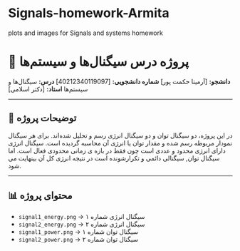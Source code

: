 # Signals-homework-Armita
plots and images for Signals and systems homework
# 📘 پروژه درس سیگنال‌ها و سیستم‌ها

**دانشجو:** [آرمیتا حکمت پور] 
**شماره دانشجویی:** [40212340119097] 
**درس:** سیگنال‌ها و سیستم‌ها 
**استاد:** [دکتر اسلامی]

---

## 🔹 توضیحات پروژه

در این پروژه، دو سیگنال توان و دو سیگنال انرژی رسم و تحلیل شده‌اند. 
برای هر سیگنال نمودار مربوطه رسم شده و مقدار توان یا انرژی آن محاسبه گردیده است. 
سیگنال انرژی دارای انرژی محدود و عددی است چون فقط در بازه ی زمانی محدودی فعال است.
اما سیگنال توان, سیگنالی دائمی و تکرارشونده است در نتیجه انرژی کل آن بینهایت می شود.

---

## 📊 محتوای پروژه

- `signal1_energy.png` → سیگنال انرژی شماره ۱ 
- `signal2_energy.png` → سیگنال انرژی شماره ۲ 
- `signal1_power.png` → سیگنال توان شماره ۱ 
- `signal2_power.png` → سیگنال توان شماره ۲ 
